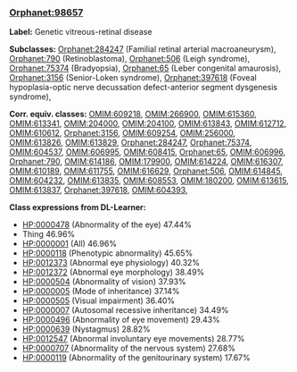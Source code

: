 
### [Orphanet:98657](http://www.orpha.net/ORDO/Orphanet_98657)
**Label:** Genetic vitreous-retinal disease

**Subclasses:** [Orphanet:284247](http://www.orpha.net/ORDO/Orphanet_284247) (Familial retinal arterial macroaneurysm), [Orphanet:790](http://www.orpha.net/ORDO/Orphanet_790) (Retinoblastoma), [Orphanet:506](http://www.orpha.net/ORDO/Orphanet_506) (Leigh syndrome), [Orphanet:75374](http://www.orpha.net/ORDO/Orphanet_75374) (Bradyopsia), [Orphanet:65](http://www.orpha.net/ORDO/Orphanet_65) (Leber congenital amaurosis), [Orphanet:3156](http://www.orpha.net/ORDO/Orphanet_3156) (Senior-Loken syndrome), [Orphanet:397618](http://www.orpha.net/ORDO/Orphanet_397618) (Foveal hypoplasia-optic nerve decussation defect-anterior segment dysgenesis syndrome), 

**Corr. equiv. classes:** [OMIM:609218](http://purl.obolibrary.org/obo/OMIM_609218), [OMIM:266900](http://purl.obolibrary.org/obo/OMIM_266900), [OMIM:615360](http://purl.obolibrary.org/obo/OMIM_615360), [OMIM:613341](http://purl.obolibrary.org/obo/OMIM_613341), [OMIM:204000](http://purl.obolibrary.org/obo/OMIM_204000), [OMIM:204100](http://purl.obolibrary.org/obo/OMIM_204100), [OMIM:613843](http://purl.obolibrary.org/obo/OMIM_613843), [OMIM:612712](http://purl.obolibrary.org/obo/OMIM_612712), [OMIM:610612](http://purl.obolibrary.org/obo/OMIM_610612), [Orphanet:3156](http://www.orpha.net/ORDO/Orphanet_3156), [OMIM:609254](http://purl.obolibrary.org/obo/OMIM_609254), [OMIM:256000](http://purl.obolibrary.org/obo/OMIM_256000), [OMIM:613826](http://purl.obolibrary.org/obo/OMIM_613826), [OMIM:613829](http://purl.obolibrary.org/obo/OMIM_613829), [Orphanet:284247](http://www.orpha.net/ORDO/Orphanet_284247), [Orphanet:75374](http://www.orpha.net/ORDO/Orphanet_75374), [OMIM:604537](http://purl.obolibrary.org/obo/OMIM_604537), [OMIM:606995](http://purl.obolibrary.org/obo/OMIM_606995), [OMIM:608415](http://purl.obolibrary.org/obo/OMIM_608415), [Orphanet:65](http://www.orpha.net/ORDO/Orphanet_65), [OMIM:606996](http://purl.obolibrary.org/obo/OMIM_606996), [Orphanet:790](http://www.orpha.net/ORDO/Orphanet_790), [OMIM:614186](http://purl.obolibrary.org/obo/OMIM_614186), [OMIM:179900](http://purl.obolibrary.org/obo/OMIM_179900), [OMIM:614224](http://purl.obolibrary.org/obo/OMIM_614224), [OMIM:616307](http://purl.obolibrary.org/obo/OMIM_616307), [OMIM:610189](http://purl.obolibrary.org/obo/OMIM_610189), [OMIM:611755](http://purl.obolibrary.org/obo/OMIM_611755), [OMIM:616629](http://purl.obolibrary.org/obo/OMIM_616629), [Orphanet:506](http://www.orpha.net/ORDO/Orphanet_506), [OMIM:614845](http://purl.obolibrary.org/obo/OMIM_614845), [OMIM:604232](http://purl.obolibrary.org/obo/OMIM_604232), [OMIM:613835](http://purl.obolibrary.org/obo/OMIM_613835), [OMIM:608553](http://purl.obolibrary.org/obo/OMIM_608553), [OMIM:180200](http://purl.obolibrary.org/obo/OMIM_180200), [OMIM:613615](http://purl.obolibrary.org/obo/OMIM_613615), [OMIM:613837](http://purl.obolibrary.org/obo/OMIM_613837), [Orphanet:397618](http://www.orpha.net/ORDO/Orphanet_397618), [OMIM:604393](http://purl.obolibrary.org/obo/OMIM_604393), 

**Class expressions from DL-Learner:**

- [HP:0000478](http://purl.obolibrary.org/obo/HP_0000478) (Abnormality of the eye) 47.44%
- Thing 46.96%
- [HP:0000001](http://purl.obolibrary.org/obo/HP_0000001) (All) 46.96%
- [HP:0000118](http://purl.obolibrary.org/obo/HP_0000118) (Phenotypic abnormality) 45.65%
- [HP:0012373](http://purl.obolibrary.org/obo/HP_0012373) (Abnormal eye physiology) 40.32%
- [HP:0012372](http://purl.obolibrary.org/obo/HP_0012372) (Abnormal eye morphology) 38.49%
- [HP:0000504](http://purl.obolibrary.org/obo/HP_0000504) (Abnormality of vision) 37.93%
- [HP:0000005](http://purl.obolibrary.org/obo/HP_0000005) (Mode of inheritance) 37.14%
- [HP:0000505](http://purl.obolibrary.org/obo/HP_0000505) (Visual impairment) 36.40%
- [HP:0000007](http://purl.obolibrary.org/obo/HP_0000007) (Autosomal recessive inheritance) 34.49%
- [HP:0000496](http://purl.obolibrary.org/obo/HP_0000496) (Abnormality of eye movement) 29.43%
- [HP:0000639](http://purl.obolibrary.org/obo/HP_0000639) (Nystagmus) 28.82%
- [HP:0012547](http://purl.obolibrary.org/obo/HP_0012547) (Abnormal involuntary eye movements) 28.77%
- [HP:0000707](http://purl.obolibrary.org/obo/HP_0000707) (Abnormality of the nervous system) 27.68%
- [HP:0000119](http://purl.obolibrary.org/obo/HP_0000119) (Abnormality of the genitourinary system) 17.67%


